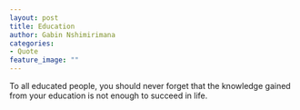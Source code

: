 ```yaml
---
layout: post
title: Education
author: Gabin Nshimirimana
categories:
- Quote
feature_image: ""
---
```

To all educated people, you should never forget that the knowledge gained from your education is not enough to succeed in life. 
